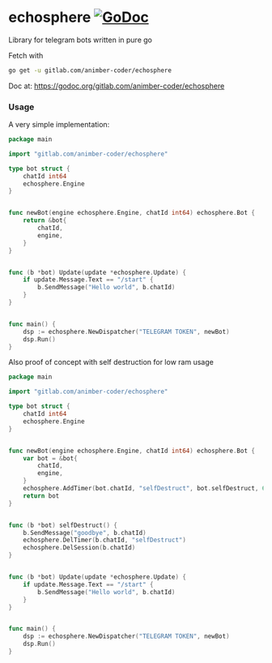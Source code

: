 # echosphere [![GoDoc](https://godoc.org/gitlab.com/animber-coder/echosphere?status.svg)](https://godoc.org/gitlab.com/animber-coder/echosphere)

Library for telegram bots written in pure go

Fetch with
```bash
go get -u gitlab.com/animber-coder/echosphere
```

Doc at:
https://godoc.org/gitlab.com/animber-coder/echosphere

### Usage

A very simple implementation:

```go
package main

import "gitlab.com/animber-coder/echosphere"

type bot struct {
	chatId int64
	echosphere.Engine
}


func newBot(engine echosphere.Engine, chatId int64) echosphere.Bot {
	return &bot{
		chatId,
		engine,
	}
}


func (b *bot) Update(update *echosphere.Update) {
    if update.Message.Text == "/start" {
        b.SendMessage("Hello world", b.chatId)
    }
}


func main() {
    dsp := echosphere.NewDispatcher("TELEGRAM TOKEN", newBot)
    dsp.Run()
}
```


Also proof of concept with self destruction for low ram usage

```go
package main

import "gitlab.com/animber-coder/echosphere"

type bot struct {
    chatId int64
    echosphere.Engine
}


func newBot(engine echosphere.Engine, chatId int64) echosphere.Bot {
    var bot = &bot{
        chatId,
        engine,
    }
    echosphere.AddTimer(bot.chatId, "selfDestruct", bot.selfDestruct, 60)
    return bot
}


func (b *bot) selfDestruct() {
    b.SendMessage("goodbye", b.chatId)
    echosphere.DelTimer(b.chatId, "selfDestruct")
    echosphere.DelSession(b.chatId)
}


func (b *bot) Update(update *echosphere.Update) {
    if update.Message.Text == "/start" {
        b.SendMessage("Hello world", b.chatId)
    }
}


func main() {
    dsp := echosphere.NewDispatcher("TELEGRAM TOKEN", newBot)
    dsp.Run()
}
```
